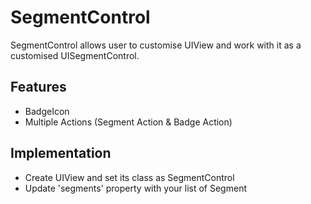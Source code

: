 # SegmentControl

SegmentControl allows user to customise UIView and work with it as a customised UISegmentControl.

## Features
- BadgeIcon
- Multiple Actions (Segment Action & Badge Action)

## Implementation
- Create UIView and set its class as SegmentControl
- Update 'segments' property with your list of Segment 
